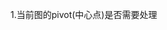 <!--
 * @Author: 15868707168@163.com 15868707168@163.com
 * @Date: 2023-02-16 16:41:48
 * @LastEditors: 15868707168@163.com 15868707168@163.com
 * @LastEditTime: 2023-02-16 17:19:51
 * @FilePath: \StudyNote\处理图的注意点.md
 * @Description: 这是默认设置,请设置`customMade`, 打开koroFileHeader查看配置 进行设置: https://github.com/OBKoro1/koro1FileHeader/wiki/%E9%85%8D%E7%BD%AE
-->
<!--
 * @Author: 15868707168@163.com 15868707168@163.com
 * @Date: 2023-02-16 16:41:48
 * @LastEditors: 15868707168@163.com 15868707168@163.com
 * @LastEditTime: 2023-02-16 17:00:52
 * @FilePath: \StudyNote\处理图的流程.md
 * @Description: 这是默认设置,请设置`customMade`, 打开koroFileHeader查看配置 进行设置: https://github.com/OBKoro1/koro1FileHeader/wiki/%E9%85%8D%E7%BD%AE
 
-->
1.当前图的pivot(中心点)是否需要处理